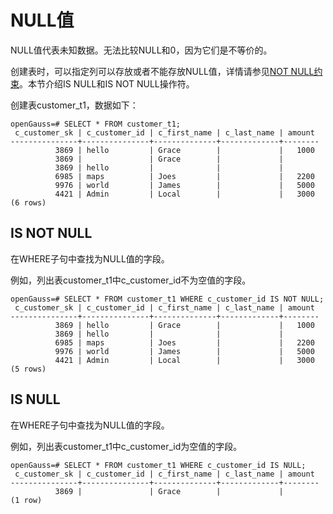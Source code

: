 # NULL值<a name="ZH-CN_TOPIC_0000001180098774"></a>

NULL值代表未知数据。无法比较NULL和0，因为它们是不等价的。

创建表时，可以指定列可以存放或者不能存放NULL值，详情请参见[NOT NULL约束](约束.md#section74155314398)。本节介绍IS NULL和IS NOT NULL操作符。

创建表customer\_t1，数据如下：

```
openGauss=# SELECT * FROM customer_t1;
 c_customer_sk | c_customer_id | c_first_name | c_last_name | amount
---------------+---------------+--------------+-------------+--------
          3869 | hello         | Grace        |             |   1000
          3869 |               | Grace        |             |
          3869 | hello         |              |             |
          6985 | maps          | Joes         |             |   2200
          9976 | world         | James        |             |   5000
          4421 | Admin         | Local        |             |   3000
(6 rows)
```

## IS NOT NULL<a name="section829464952512"></a>

在WHERE子句中查找为NULL值的字段。

例如，列出表customer\_t1中c\_customer\_id不为空值的字段。

```
openGauss=# SELECT * FROM customer_t1 WHERE c_customer_id IS NOT NULL;
 c_customer_sk | c_customer_id | c_first_name | c_last_name | amount
---------------+---------------+--------------+-------------+--------
          3869 | hello         | Grace        |             |   1000
          3869 | hello         |              |             |
          6985 | maps          | Joes         |             |   2200
          9976 | world         | James        |             |   5000
          4421 | Admin         | Local        |             |   3000
(5 rows)
```

## IS NULL<a name="section842917114268"></a>

在WHERE子句中查找为NULL值的字段。

例如，列出表customer\_t1中c\_customer\_id为空值的字段。

```
openGauss=# SELECT * FROM customer_t1 WHERE c_customer_id IS NULL;
 c_customer_sk | c_customer_id | c_first_name | c_last_name | amount
---------------+---------------+--------------+-------------+--------
          3869 |               | Grace        |             |
(1 row)
```

